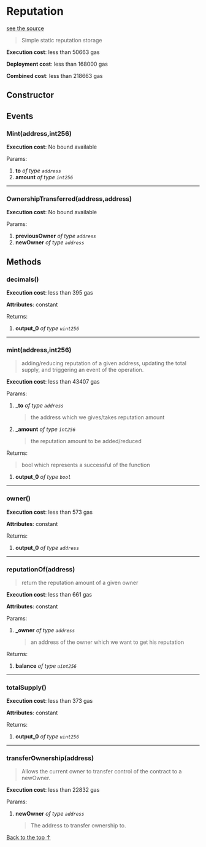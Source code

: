 # Reputation
[see the source](https://github.com/daostack/arc/tree/master/contracts/controller/Reputation.sol)
> Simple static reputation storage


**Execution cost**: less than 50663 gas

**Deployment cost**: less than 168000 gas

**Combined cost**: less than 218663 gas

## Constructor




## Events
### Mint(address,int256)


**Execution cost**: No bound available


Params:

1. **to** *of type `address`*
2. **amount** *of type `int256`*

--- 
### OwnershipTransferred(address,address)


**Execution cost**: No bound available


Params:

1. **previousOwner** *of type `address`*
2. **newOwner** *of type `address`*


## Methods
### decimals()


**Execution cost**: less than 395 gas

**Attributes**: constant



Returns:


1. **output_0** *of type `uint256`*

--- 
### mint(address,int256)
>
> adding/reducing reputation of a given address, updating the total supply, and triggering an event of the operation.


**Execution cost**: less than 43407 gas


Params:

1. **_to** *of type `address`*

    > the address which we gives/takes reputation amount

2. **_amount** *of type `int256`*

    > the reputation amount to be added/reduced


Returns:

> bool which represents a successful of the function

1. **output_0** *of type `bool`*

--- 
### owner()


**Execution cost**: less than 573 gas

**Attributes**: constant



Returns:


1. **output_0** *of type `address`*

--- 
### reputationOf(address)
>
> return the reputation amount of a given owner


**Execution cost**: less than 661 gas

**Attributes**: constant


Params:

1. **_owner** *of type `address`*

    > an address of the owner which we want to get his reputation


Returns:


1. **balance** *of type `uint256`*

--- 
### totalSupply()


**Execution cost**: less than 373 gas

**Attributes**: constant



Returns:


1. **output_0** *of type `uint256`*

--- 
### transferOwnership(address)
>
> Allows the current owner to transfer control of the contract to a newOwner.


**Execution cost**: less than 22832 gas


Params:

1. **newOwner** *of type `address`*

    > The address to transfer ownership to.



[Back to the top ↑](#reputation)
